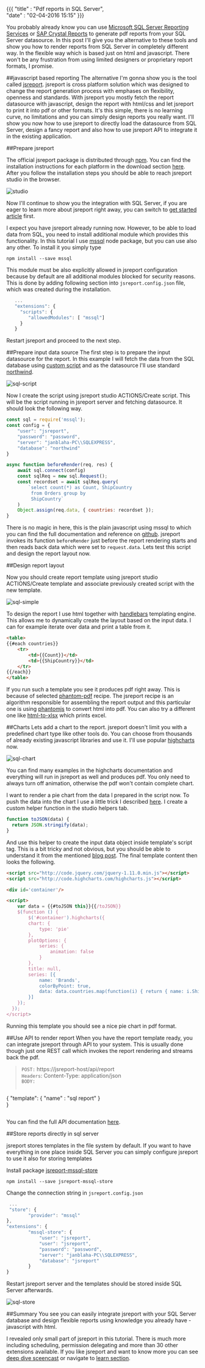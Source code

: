 ﻿
{{{
    "title"    : "Pdf reports in SQL Server",	
    "date"     : "02-04-2016 15:15"	
}}}

You probably already know you can use [Microsoft SQL Server Reporting Services](https://msdn.microsoft.com/en-us/library/ms159106.aspx) or 
[SAP Crystal Reports](http://www.crystalreports.com/) to generate pdf reports from your SQL Server datasource. In this post I'll give you the alternative to these tools and show you how to render reports from SQL Server in completely different way. In the flexible way which is based just on html and javascript. There won't be any frustration from using limited designers or proprietary report formats, I promise.

##javascript based reporting
The alternative I'm gonna show you is the tool called [jsreport](https://jsreport.net). jsreport is cross platform solution which was designed to change the report generation process with emphases on flexibility, openness and standards. With jsreport you mostly fetch the report datasource with javascript, design the report with html/css and let jsreport to print it into pdf or other formats. It's this simple, there is no learning curve, no limitations and you can simply design reports you really want. I'll show you now how to use jsreport to directly load the datasource from SQL Server, design a fancy report and also how to use jsreport API to integrate it in the existing application.



##Prepare jsreport

The official jsreport package is distributed through [npm](https://www.npmjs.com/package/jsreport). You can find the installation instructions for each platform in the download section [here](/on-prem). After you follow the installation steps you should be able to reach jsreport studio in the browser.

![studio](https://jsreport.net/screenshots/studio.png?v=1)

Now I'll continue to show you the integration with SQL Server, if you are eager to learn more about jsreport right away, you can switch to [get started article](/learn/get-started) first.

I expect you have jsreport already running now. However, to be able to load data from SQL, you need to install additional module which provides this functionality. In this tutorial I use [mssql](https://github.com/patriksimek/node-mssql)  node package, but you can use also any other. To install it you simply type

```
npm install --save mssql
```

This module must be also explicitly allowed in jsreport configuration because by default are all additional modules blocked for security reasons. This is done by adding following section into `jsreport.config.json` file, which was created during the installation.

```js
   ...
   "extensions": {
     "scripts": {
        "allowedModules": [ "mssql"]
     }
   }   
```

Restart jsreport and proceed to the next step.

##Prepare input data source
The first step is to prepare the input datasource for the report. In this example I will fetch the data from the SQL database using [custom script](/learn/scripts) and as the datasource I'll use standard [northwind](http://businessimpactinc.com/install-northwind-database/).

![sql-script](https://jsreport.net/img/blog/sql-script.png)

Now I create the script using jsreport studio ACTIONS/Create script. This will be the script running in jsreport server and fetching datasource. It should look the following way.
```js
const sql = require('mssql');
const config = {
    "user": "jsreport",
    "password": "password",
    "server": "janblaha-PC\\SQLEXPRESS",
    "database": "northwind"
}

async function beforeRender(req, res) {
    await sql.connect(config)
    const sqlReq = new sql.Request();
    const recordset = await sqlReq.query(
	    `select count(*) as Count, ShipCountry  
	     from Orders group by 		  
	     ShipCountry`
	)
	Object.assign(req.data, { countries: recordset });         
}
```
There is no magic in here, this is the plain javascript using mssql to which you can find the full documentation and reference on [github](https://github.com/patriksimek/node-mssql). jsreport invokes its function `beforeRender` just before the report rendering starts and then reads back data which were set to `request.data`. Lets test this script and design the report layout now.

##Design report layout

Now you should create report template using jsreport studio ACTIONS/Create template and associate previously created script with the new template.

![sql-simple](https://jsreport.net/img/blog/sql-simple.png)

To design the report I use html together with [handlebars](/learn/handlebars) templating engine. This allows me to dynamically create the layout based on the input data. I can for example iterate over data and print a table from it.

```html
<table>
{{#each countries}}
    <tr>
        <td>{{Count}}</td>
        <td>{{ShipCountry}}</td>
    </tr>
{{/each}}
</table>
```

If you run such a template you see it produces pdf right away. This is because of selected [phantom-pdf](/learn/phantom-pdf) recipe. The jsreport recipe is an algorithm responsible for assembling the report output and this particular one is using [phantomjs](http://phantomjs.org) to convert html into pdf. You can also try a different one like [html-to-xlsx](/learn/html-to-xlsx) which prints excel.

##Charts
Lets add a chart to the report. jsreport doesn't limit you with a predefined chart type like other tools do. You can choose from thousands of  already existing javascript libraries and use it. I'll use popular [highcharts](http://www.highcharts.com/) now.




![sql-chart](https://jsreport.net/img/blog/sql-chart.png)


You can find many examples in the  highcharts documentation and everything will run in jsreport as well and produces pdf. You only need to always turn off animation, otherwise the pdf won't contain complete chart.



I want  to render a pie chart from the data I prepared in the script now. To push the data into the chart I use a little trick I described [here](/blog/using-input-data-in-html-page-inline-javascript). I create a custom helper function in the studio helpers tab. 

```js
function toJSON(data) {
  return JSON.stringify(data);
}
```

And use this helper to create the input data object inside template's script  tag. This is a bit tricky and not obvious, but you should be able to understand it from the mentioned [blog post](/blog/using-input-data-in-html-page-inline-javascript). The final template content then looks the following.

```html
<script src="http://code.jquery.com/jquery-1.11.0.min.js"></script>
<script src="http://code.highcharts.com/highcharts.js"></script>

<div id='container'/>

<script>
    var data = {{#toJSON this}}{{/toJSON}}    
    $(function () {        
        $('#container').highcharts({
        chart: {
            type: 'pie'
        },
        plotOptions: {
            series: {
                animation: false
            }
        },
        title: null,
        series: [{
            name: 'Brands',
            colorByPoint: true,
            data: data.countries.map(function(i) { return { name: i.ShipCountry, y : i.Count}; }) 
        }]
    });
  });
</script>
```
Running this template you should see a nice pie chart in pdf format.


##Use API to render report
When you have the report template ready, you can integrate jsreport through API to your system. This is usually done though just one REST call which invokes the report rendering and streams back the pdf.


> `POST:` https://jsreport-host/api/report<br/>
> `Headers`: Content-Type: application/json<br/>
> `BODY:`
>```js 
   { 
      "template": { "name" : "sql report"  }   
   } 
>```

You can find the full API documentation [here](https://jsreport.net/learn/api).



##Store reports directly in sql server

jsreport stores templates in the file system by default. If you want to have everything in one place inside SQL Server you can simply configure jsreport to use it also for storing templates

Install package [jsreport-mssql-store](https://github.com/jsreport/jsreport-mssql-store)

```
npm install --save jsreport-mssql-store
```

Change the connection string in `jsreport.config.json`

```js
 ...
 "store": {
        "provider": "mssql"      
},
"extensions": {
		"mssql-store": {
			"user": "jsreport",
			"user": "jsreport",
	        "password": "password",
	        "server": "janblaha-PC\\SQLEXPRESS",
	        "database": "jsreport"
		}
}
```

Restart jsreport server and the templates should be stored inside SQL Server afterwards.

![sql-store](https://jsreport.net/img/blog/sql-store.png)

##Summary
You see you can easily integrate jsreport with your SQL Server database and design flexible reports using knowledge you already have - javascript with html. 

I revealed only small part of jsreport in this tutorial. There is much more including scheduling, permission delegating and more than 30 other extensions available. If you like jsreport and want to know more you can see [deep dive sceencast](https://www.youtube.com/watch?v=fhOQ0HPjK6s) or navigate to [learn section](/learn).
